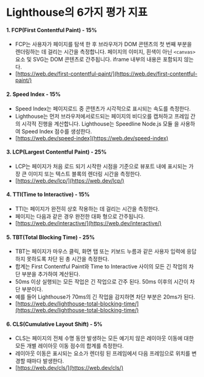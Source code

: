 # Lighthouse의 6가지 평가 지표



#### 1. FCP\(First Contentful Paint\) - 15%

* FCP는 사용자가 페이지를 탐색 한 후 브라우저가 DOM 콘텐츠의 첫 번째 부분을 렌더링하는 데 걸리는 시간을 측정합니다. 페이지의 이미지, 흰색이 아닌 `<canvas>` 요소 및 SVG는 DOM 콘텐츠로 간주됩니다. iframe 내부의 내용은 포함되지 않는다.
* [https://web.dev/first-contentful-paint/](https://web.dev/first-contentful-paint/)

#### 2. Speed Index - 15%

* Speed Index는 페이지로드 중 콘텐츠가 시각적으로 표시되는 속도를 측정한다.
* Lighthouse는 먼저 브라우저에서로드되는 페이지의 비디오를 캡처하고 프레임 간의 시각적 진행을 계산합니다. Lighthouse는 Speedline Node.js 모듈 을 사용하여 Speed Index 점수를 생성한다.
* [https://web.dev/speed-index](https://web.dev/speed-index)

#### 3. LCP\(Largest Contentful Paint\) - 25%

* LCP는 페이지가 처음 로드 되기 시작한 시점을 기준으로 뷰포트 내에 표시되는 가장 큰 이미지 또는 텍스트 블록의 렌더링 시간을 측정한다.
* [https://web.dev/lcp/](https://web.dev/lcp/)

#### 4. TTI\(Time to Interactive\) - 15%

* TTI는 페이지가 완전히 상호 작용하는 데 걸리는 시간을 측정한다. 
* 페이지는 다음과 같은 경우 완전한 대화 형으로 간주됩니다.
* [https://web.dev/interactive/](https://web.dev/interactive/)

#### 5. TBT\(Total Blocking Time\) - 25%

* TBT는 페이지가 마우스 클릭, 화면 탭 또는 키보드 누름과 같은 사용자 입력에 응답하지 못하도록 차단 된 총 시간을 측정한다. 
* 합계는 First Contentful Paint와 Time to Interactive 사이의 모든 긴 작업의 차단 부분을 추가하여 계산된다. 
* 50ms 이상 실행되는 모든 작업은 긴 작업으로 간주 된다. 50ms 이후의 시간이 차단 부분이다. 
* 예를 들어 Lighthouse가 70ms의 긴 작업을 감지하면 차단 부분은 20ms가 된다.
* [https://web.dev/lighthouse-total-blocking-time/](https://web.dev/lighthouse-total-blocking-time/)

#### 6. CLS\(Cumulative Layout Shift\) - 5%

* CLS는 페이지의 전체 수명 동안 발생하는 모든 예기치 않은 레이아웃 이동에 대한 모든 개별 레이아웃 이동 점수의 합계를 측정한다. 
* 레이아웃 이동은 표시되는 요소가 렌더링 된 프레임에서 다음 프레임으로 위치를 변경할 때마다 발생한다.
* [https://web.dev/cls/](https://web.dev/cls/)

